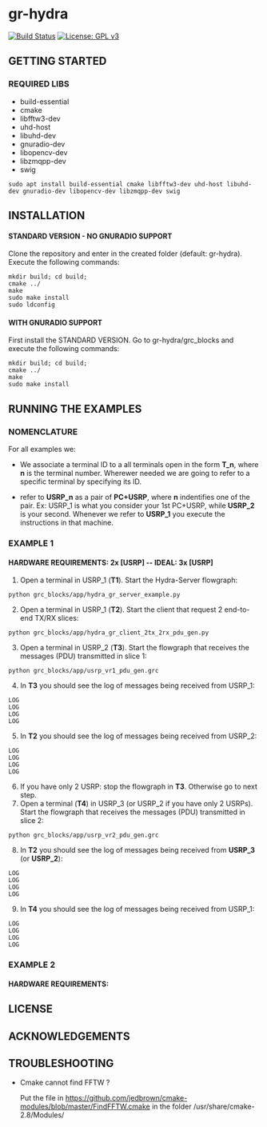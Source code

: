 # gr-hydra

[![Build Status](https://travis-ci.org/maiconkist/gr-hydra.svg?branch=bleeding)](https://travis-ci.org/maiconkist/gr-hydra)
[![License: GPL v3](https://img.shields.io/badge/License-GPLv3-blue.svg)](https://www.gnu.org/licenses/gpl-3.0)

## GETTING STARTED

### REQUIRED LIBS

* build-essential
* cmake
* libfftw3-dev
* uhd-host
* libuhd-dev
* gnuradio-dev
* libopencv-dev
* libzmqpp-dev
* swig

```
sudo apt install build-essential cmake libfftw3-dev uhd-host libuhd-dev gnuradio-dev libopencv-dev libzmqpp-dev swig
```

## INSTALLATION

#### STANDARD VERSION - NO GNURADIO SUPPORT

Clone the repository and enter in the created folder (default: gr-hydra). Execute the following commands:

```
mkdir build; cd build;
cmake ../
make
sudo make install
sudo ldconfig
```

#### WITH GNURADIO SUPPORT

First install the STANDARD VERSION. Go to gr-hydra/grc_blocks and execute the following commands:

```
mkdir build; cd build;
cmake ../
make
sudo make install
```

## RUNNING THE EXAMPLES

### NOMENCLATURE

For all examples we:

- We associate a terminal ID to a all terminals open in the form **T_n**, where **n** is the terminal number. Wherewer needed we are going to refer to a specific terminal by specifying its ID.

- refer to **USRP_n** as a pair of **PC+USRP**, where **n** indentifies one of the pair. Ex: USRP_1 is what you consider your 1st PC+USRP, while **USRP_2** is your second. Whenever we refer to **USRP_1** you execute the instructions in that machine. 


### EXAMPLE 1
#### HARDWARE REQUIREMENTS: 2x [USRP] -- IDEAL: 3x [USRP]


1. Open a terminal in USRP_1 (**T1**). Start the Hydra-Server flowgraph:
```
python grc_blocks/app/hydra_gr_server_example.py
```
2. Open a terminal in USRP_1 (**T2**). Start the client that request 2 end-to-end TX/RX slices:
```
python grc_blocks/app/hydra_gr_client_2tx_2rx_pdu_gen.py
```
3. Open a terminal in USRP_2 (**T3**). Start the flowgraph that receives the messages (PDU) transmitted in slice 1:
```
python grc_blocks/app/usrp_vr1_pdu_gen.grc
```
4. In **T3** you should see the log of messages being received from USRP_1: 
```
LOG
LOG
LOG
LOG
```
5. In **T2** you should see the log of messages being received from USRP_2:
```
LOG
LOG
LOG
LOG
```
6. If you have only 2 USRP: stop the flowgraph in **T3**. Otherwise go to next step.
7.  Open a terminal (**T4**) in USRP_3 (or USRP_2 if you have only 2 USRPs).  Start the flowgraph that receives the messages (PDU) transmitted in slice 2:
```
python grc_blocks/app/usrp_vr2_pdu_gen.grc
```
8. In **T2** you should see the log of messages being received from **USRP_3** (or **USRP_2**):
```
LOG
LOG
LOG
LOG
```
9. In **T4** you should see the log of messages being received from USRP_1:
```
LOG
LOG
LOG
LOG
```


### EXAMPLE 2
#### HARDWARE REQUIREMENTS: 


## LICENSE

## ACKNOWLEDGEMENTS

## TROUBLESHOOTING

* Cmake cannot find FFTW ? 

   Put the file in https://github.com/jedbrown/cmake-modules/blob/master/FindFFTW.cmake in the folder /usr/share/cmake-2.8/Modules/
